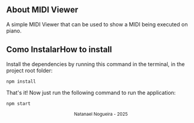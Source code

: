 ## About MIDI Viewer

A simple MIDI Viewer that can be used to show a MIDI being executed on piano.

## Como InstalarHow to install
Install the dependencies by running this command in the terminal, in the project root folder:

```
npm install
```

That's it! Now just run the following command to run the application:

```
npm start
```

<div align="center">
  <small>Natanael Nogueira - 2025</small>
</div>